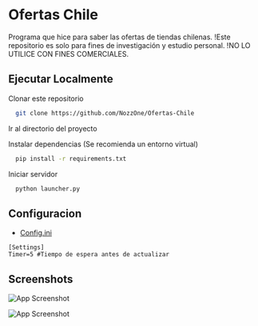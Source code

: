 
# Ofertas Chile

Programa que hice para saber las ofertas de tiendas chilenas.
!Este repositorio es solo para fines de investigación y estudio personal.
!NO LO UTILICE CON FINES COMERCIALES.

## Ejecutar Localmente

Clonar este repositorio

```bash
  git clone https://github.com/NozzOne/Ofertas-Chile
```

Ir al directorio del proyecto


Instalar dependencias (Se recomienda un entorno virtual)

```bash
  pip install -r requirements.txt
```

Iniciar servidor

```bash
  python launcher.py
```


## Configuracion
- [Config.ini](./data/config.ini)

```
[Settings]
Timer=5 #Tiempo de espera antes de actualizar
```
## Screenshots

![App Screenshot](https://i.imgur.com/d38nwi6.png)

![App Screenshot](https://i.imgur.com/Yvb5SIk.png)
